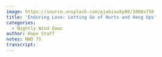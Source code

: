 ```yaml
---
image: https://source.unsplash.com/pjwbiuwXy00/1000x750
title: 'Enduring Love: Letting Go of Hurts and Hang Ups'
categories:
  - Nightly Wind Down
author: Hope Staff
notes: NWD 75
transcript:
---
```

